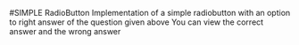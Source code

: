 #SIMPLE RadioButton
Implementation of a simple radiobutton with an option to right answer of the question given above
You can view the correct answer and the wrong answer